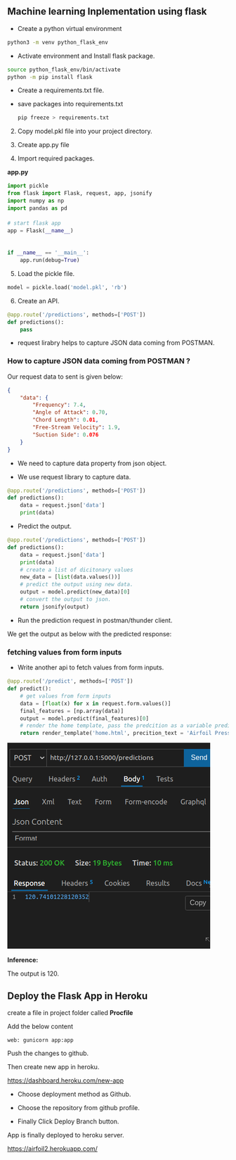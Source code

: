 ## Machine learning Inplementation using flask

- Create a python virtual environment

```bash
python3 -m venv python_flask_env
```

- Activate environment and Install flask package.

```bash
source python_flask_env/bin/activate
python -m pip install flask
```

- Create a requirements.txt file.

- save packages into requirements.txt

    ```bash
    pip freeze > requirements.txt
    ```

2. Copy model.pkl file into your project directory.

3. Create app.py file

4. Import required packages.

**app.py**

```py
import pickle
from flask import Flask, request, app, jsonify
import numpy as np
import pandas as pd

# start flask app
app = Flask(__name__)


if __name__ == '__main__':
    app.run(debug=True)
```

5. Load the pickle file.

```py
model = pickle.load('model.pkl', 'rb')
```

6. Create an API.

```py
@app.route('/predictions', methods=['POST'])
def predictions():
    pass
```

- request lirabry helps to capture JSON data coming from POSTMAN.

### How to capture JSON data coming from POSTMAN ?

Our request data to sent is given below:

```json
{
    "data": {
        "Frequency": 7.4,
        "Angle of Attack": 0.70,
        "Chord Length": 0.01,
        "Free-Stream Velocity": 1.9,
        "Suction Side": 0.076
    }
}
```

- We need to capture data property from json object.

- We use request library to capture data.

```py
@app.route('/predictions', methods=['POST'])
def predictions():
    data = request.json['data']
    print(data)
```

- Predict the output.

```py
@app.route('/predictions', methods=['POST'])
def predictions():
    data = request.json['data']
    print(data)
    # create a list of dicitonary values
    new_data = [list(data.values())]
    # predict the output using new data.
    output = model.predict(new_data)[0]
    # convert the output to json.
    return jsonify(output)
```

- Run the prediction request in postman/thunder client.

We get the output as below with the predicted response:

### fetching values from form inputs

- Write another api to fetch values from form inputs.

```py
@app.route('/predict', methods=['POST'])
def predict():
    # get values from form inputs
    data = [float(x) for x in request.form.values()]
    final_features = [np.array(data)]
    output = model.predict(final_features)[0]
    # render the home template, pass the predcition as a variable prediction_text
    return render_template('home.html', precition_text = 'Airfoil Pressure')
```

![](./images/1.png) 

**Inference:**

The output is 120.

## Deploy the Flask App in Heroku

create a file in project folder called **Procfile**

Add the below content 

```Procfile
web: gunicorn app:app
```

Push the changes to github.

Then create new app in heroku.

https://dashboard.heroku.com/new-app


- Choose deployment method as Github.

- Choose the repository from github profile.

- Finally Click Deploy Branch button.

App is finally deployed to heroku server.

https://airfoil2.herokuapp.com/









